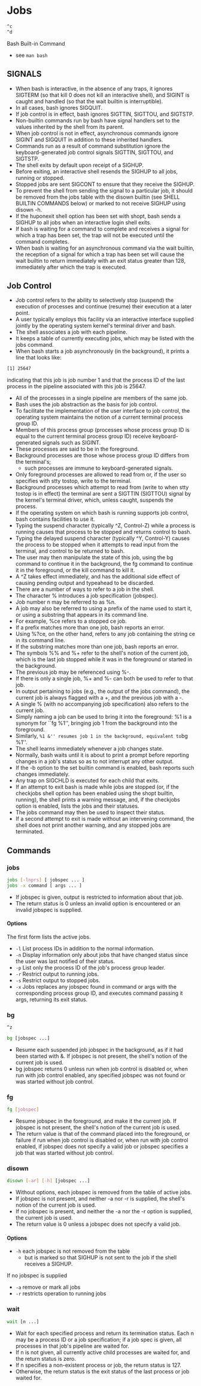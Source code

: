 # Jobs

```bash
^c
^d
```

Bash Built-in Command

* see `man bash`

## SIGNALS

* When bash is interactive, in the absence of any traps, it ignores SIGTERM \(so that kill 0 does not kill an  interactive shell\),  and  SIGINT  is  caught  and  handled \(so that the wait builtin is interruptible\).
* In all cases, bash ignores SIGQUIT.
* If job control is in effect, bash ignores SIGTTIN, SIGTTOU, and SIGTSTP.
* Non-builtin commands run by bash have signal handlers set to the values inherited by the shell from its  parent.
* When job  control is not in effect, asynchronous commands ignore SIGINT and SIGQUIT in addition to these inherited handlers.
* Commands run as a result of command substitution ignore the keyboard-generated job control  signals  SIGTTIN,  SIGTTOU, and SIGTSTP.
* The  shell  exits  by default upon receipt of a SIGHUP.
* Before exiting, an interactive shell resends the SIGHUP to all jobs, running or stopped.
* Stopped jobs are sent SIGCONT to ensure that they receive the SIGHUP.
* To prevent the  shell from  sending  the  signal  to  a particular job, it should be removed from the jobs table with the disown builtin \(see SHELL BUILTIN COMMANDS below\) or marked to not receive SIGHUP using disown -h.
* If the huponexit shell option has been set with shopt, bash sends a SIGHUP to all jobs when an interactive login  shell exits.
* If  bash is waiting for a command to complete and receives a signal for which a trap has been set, the trap will not be executed until the command completes.
* When bash is waiting for an asynchronous  command  via  the  wait  builtin,  the reception of a signal for which a trap has been set will cause the wait builtin to return immediately with an exit status greater than 128, immediately after which the trap is executed.

## Job Control

* Job control refers to the ability to selectively stop \(suspend\) the execution of processes and continue \(resume\)  their execution  at  a  later point.
* A user typically employs this facility via an interactive interface supplied jointly by the operating system kernel's terminal driver and bash.
* The shell associates a job with each pipeline.
* It keeps a table of currently executing jobs, which may be listed  with the jobs command.
* When bash starts a job asynchronously \(in the background\), it prints a line that looks like:

```bash
[1] 25647
```

indicating that this job is job number 1 and that the process ID of the last process in the pipeline associated with this job is 25647.

* All of the processes in a single pipeline are members of the same job.
* Bash uses the job  abstraction as the basis for job control.
* To  facilitate  the implementation of the user interface to job control, the operating system maintains the notion of a current terminal process group ID.
* Members of this process group \(processes whose process group ID  is  equal  to  the current  terminal  process group ID\) receive keyboard-generated signals such as SIGINT.
* These processes are said to be in the foreground.
* Background processes are those whose process group ID differs from the terminal's;
  * such  processes are immune to keyboard-generated signals.
* Only foreground processes are allowed to read from or, if the user so specifies with stty tostop, write to the terminal.
* Background processes which attempt to read  from  \(write  to  when  stty tostop  is  in  effect\) the terminal are sent a SIGTTIN \(SIGTTOU\) signal by the kernel's terminal driver, which, unless caught, suspends the process.
* If the operating system on which bash is running supports job control, bash contains facilities to use it.
* Typing  the suspend  character  \(typically  ^Z, Control-Z\) while a process is running causes that process to be stopped and returns control to bash.
* Typing the delayed suspend character \(typically ^Y, Control-Y\) causes the process to be stopped  when it  attempts  to  read  input  from the terminal, and control to be returned to bash.
* The user may then manipulate the state of this job, using the bg command to continue it in the background, the fg command to continue it  in  the  foreground,  or  the kill command to kill it.
* A ^Z takes effect immediately, and has the additional side effect of causing pending output and typeahead to be discarded.
* There are a number of ways to refer to a job in the shell.
* The character % introduces a job  specification  \(jobspec\).
* Job  number  n may be referred to as %n.
* A job may also be referred to using a prefix of the name used to start it, or using a substring that appears in its command line.
* For example, %ce refers to a stopped ce job.
* If a prefix  matches more than one job, bash reports an error.
* Using %?ce, on the other hand, refers to any job containing the string ce in its command line.
* If the substring matches more than one job, bash reports an error.
* The symbols %% and %+  refer  to the  shell's  notion of the current job, which is the last job stopped while it was in the foreground or started in the background.
* The previous job may be referenced using %-.
* If there is only a single job, %+ and %- can both be used to refer  to  that  job.
* In  output pertaining to jobs \(e.g., the output of the jobs command\), the current job is always flagged with a +, and the previous job with a -.
* A single % \(with no accompanying job specification\)  also  refers  to the current job.
* Simply naming a job can be used to bring it into the foreground: %1 is a synonym for \`\`fg %1'', bringing job 1 from the background into the foreground.
* Similarly, `%1 &'' resumes job 1 in the background, equivalent to`bg %1''.
* The shell learns immediately whenever a job changes state.
* Normally, bash waits until it is about to  print  a  prompt before  reporting  changes  in  a  job's  status  so as to not interrupt any other output.
* If the -b option to the set builtin command is enabled, bash reports such changes immediately.
* Any trap on SIGCHLD is executed for each child that exits.
* If an attempt to exit bash is made while jobs are stopped \(or, if the checkjobs shell option has been enabled using the shopt builtin, running\), the shell prints a warning message, and, if the checkjobs option is enabled,  lists  the  jobs and  their  statuses.
* The jobs command may then be used to inspect their status.
* If a second attempt to exit is made without an intervening command, the shell does not print another warning, and any stopped jobs are terminated.

## Commands

### jobs

```bash
jobs [-lnprs] [ jobspec ... ]
jobs -x command [ args ... ]
```

* If jobspec is given, output is restricted to information about that job.
* The  return  status  is  0  unless  an invalid option is encountered or an invalid jobspec is supplied.

#### Options

The first form lists the active jobs.

* `-l` List process IDs in addition to the normal information.
* `-n` Display  information  only  about jobs that have changed status since the user was last notified of their status.
* `-p` List only the process ID of the job's process group leader.
* `-r` Restrict output to running jobs.
* `-s` Restrict output to stopped jobs.
* `-x` Jobs replaces any jobspec found in command or args with the corresponding process group ID, and executes command passing it args, returning its exit status.

### bg

```bash
^z
```

```bash
bg [jobspec ...]
```

* Resume each suspended job jobspec in the background, as if it had been  started  with  &.   If  jobspec  is  not present,  the  shell's  notion  of the current job is used.
* bg jobspec returns 0 unless run when job control is disabled or, when run with job control enabled, any specified jobspec was not found or was started  without  job control.

### fg

```bash
fg [jobspec]
```

* Resume jobspec in the foreground, and make it the current job.  If jobspec is not present, the shell's notion of the current job is used.
* The return value is that of the command placed into the foreground, or failure if  run when  job  control is disabled or, when run with job control enabled, if jobspec does not specify a valid job or jobspec specifies a job that was started without job control.

### disown

```bash
disown [-ar] [-h] [jobspec ...]
```

* Without options, each jobspec is removed from the table of active jobs.
* If jobspec is not present, and  neither -a  nor  -r is supplied, the shell's notion of the current job is used.
* If  no  jobspec is present, and neither the -a nor the -r option is supplied, the current job is used.
* The return value is 0 unless a jobspec does not specify a valid job.

#### Options

* `-h` each jobspec is not removed from the table
  * but is marked so that SIGHUP is not sent to the  job  if  the  shell  receives  a SIGHUP.

If no jobspec is supplied

* `-a` remove or mark all jobs
* `-r` restricts operation to running jobs

### wait

```bash
wait [n ...]
```

* Wait for each specified process and return its termination status.  Each n may be a process ID or a job specification; if a job spec is given, all processes in that job's pipeline are waited for.
* If n  is  not  given,  all currently  active  child processes are waited for, and the return status is zero.
* If n specifies a non-existent process or job, the return status is 127.
* Otherwise, the return status is the exit status of the  last  process or job waited for.


